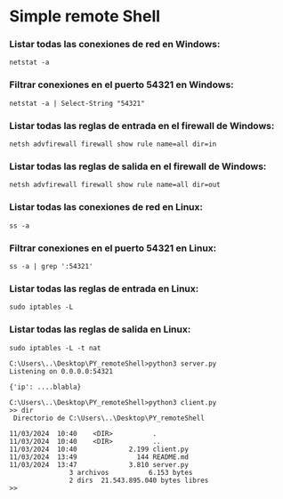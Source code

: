 # Simple remote Shell

### Listar todas las conexiones de red en Windows:
`netstat -a`
### Filtrar conexiones en el puerto 54321 en Windows:
`netstat -a | Select-String "54321"`
### Listar todas las reglas de entrada en el firewall de Windows:
`netsh advfirewall firewall show rule name=all dir=in`
### Listar todas las reglas de salida en el firewall de Windows:
`netsh advfirewall firewall show rule name=all dir=out`


### Listar todas las conexiones de red en Linux:
`ss -a`
### Filtrar conexiones en el puerto 54321 en Linux:
`ss -a | grep ':54321'`
### Listar todas las reglas de entrada en Linux:
`sudo iptables -L`
### Listar todas las reglas de salida en Linux:
`sudo iptables -L -t nat`



```
C:\Users\..\Desktop\PY_remoteShell>python3 server.py
Listening on 0.0.0.0:54321

{'ip': ....blabla}
```

```
C:\Users\..\Desktop\PY_remoteShell>python3 client.py
>> dir
 Directorio de C:\Users\..\Desktop\PY_remoteShell

11/03/2024  10:40    <DIR>          .
11/03/2024  10:40    <DIR>          ..
11/03/2024  10:40             2.199 client.py
11/03/2024  13:49               144 README.md
11/03/2024  13:47             3.810 server.py
               3 archivos          6.153 bytes
               2 dirs  21.543.895.040 bytes libres
>>
```
